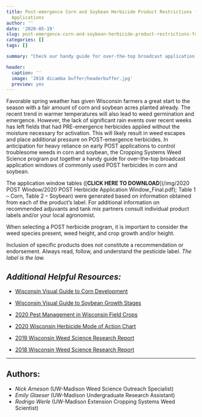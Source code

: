 ```yaml
---
title: Post-emergence Corn and Soybean Herbicide Product Restrictions for Broadcast
  Applications
author: ''
date: '2020-05-19'
slug: post-emergence-corn-and-soybean-herbicide-product-restrictions-for-broadcast-applications
categories: []
tags: []

summary: "Check our handy guide for over-the-top broadcast application windows of commonly used POST herbicides in corn and soybean."

header:
  caption: ''
  image: '2018 dicamba buffer/headerbuffer.jpg'
  preview: yes
---
```


Favorable spring weather has given Wisconsin farmers a great start to the season with a fair amount of corn and soybean acres planted already. The recent trend in warmer temperatures will also lead to weed germination and emergence. However, the lack of significant rain events over recent weeks has left fields that had PRE-emergence herbicides applied without the moisture necessary for activation. This will likely result in weed escapes and place additional pressure on POST-emergence herbicides. In anticipation for heavy reliance on early POST applications to control troublesome weeds in corn and soybean, the Cropping Systems Weed Science program put together a handy guide for over-the-top broadcast application windows of commonly used POST herbicides in corn and soybean.

The application window tables ([**CLICK HERE TO DOWNLOAD**](/img/2020 POST Window/2020 POST Herbicide Application Window_Final.pdf); Table 1 – Corn, Table 2 – Soybean) were generated based on information obtained from each of the product’s label. For additional information on recommended adjuvants and tank mix partners consult individual product labels and/or your local agronomist.

When selecting a POST herbicide program, it is important to consider the weed species present, weed height, and crop growth and/or height.

Inclusion of specific products does not constitute a recommendation or endorsement. Always read, follow, and understand the pesticide label. *The label is the law.*

## *Additional Helpful Resources:*

+ [Wisconsin Visual Guide to Corn Development](http://corn.agronomy.wisc.edu/Management/pdfs/Corn%20Growth%20and%20Development%20poster.pdf)

+ [Wisconsin Visual Guide to Soybean Growth Stages](http://coolbean.info/library/documents/2017_Soybean_GrowthDev_Guide_FINAL.pdf)

+ [2020 Pest Management in Wisconsin Field Crops](https://cdn.shopify.com/s/files/1/0145/8808/4272/files/A3646-2020.pdf)

+ [2020 Wisconsin Herbicide Mode of Action Chart](https://ipcm.wisc.edu/blog/2020/04/2020-wisconsin-herbicide-mode-of-action-chart/)

+ [2019 Wisconsin Weed Science Research Report](https://www.wiscweeds.info/img/2019%20Research%20Report/2019%20Wisconsin%20Weed%20science%20Research%20Report.pdf) 

+ [2018 Wisconsin Weed Science Research Report](https://www.wiscweeds.info/img/2018%20Research%20Report/2018%20WiscWeeds%20Research%20Report_Web.pdf) 

___
## **Authors**:   

+ *Nick Arneson* (UW-Madison Weed Science Outreach Specialist)   
+ *Emily Glaeser* (UW-Madison Undergraduate Research Assistant)  
+ *Rodrigo Werle* (UW-Madison Extension Cropping Systems Weed Scientist)  

